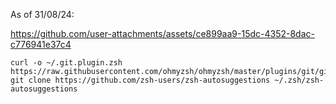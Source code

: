 As of 31/08/24:



https://github.com/user-attachments/assets/ce899aa9-15dc-4352-8dac-c776941e37c4







```
curl -o ~/.git.plugin.zsh https://raw.githubusercontent.com/ohmyzsh/ohmyzsh/master/plugins/git/git.plugin.zsh
git clone https://github.com/zsh-users/zsh-autosuggestions ~/.zsh/zsh-autosuggestions
```
